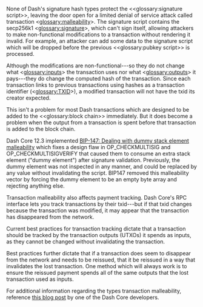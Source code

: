 None of Dash's signature hash types protect the <<glossary:signature script>>, leaving the door open for a limited denial of service attack called transaction <<glossary:malleability>>. The signature script contains the secp256k1 <<glossary:signature>>, which can't sign itself, allowing attackers to make non-functional modifications to a transaction without rendering it invalid. For example, an attacker can add some data to the signature script which will be dropped before the previous <<glossary:pubkey script>> is processed.

Although the modifications are non-functional---so they do not change what <<glossary:inputs>> the transaction uses nor what <<glossary:outputs>> it pays---they do change the computed hash of the transaction. Since each transaction links to previous transactions using hashes as a transaction identifier (<<glossary:TXID>>), a modified transaction will not have the txid its creator expected.

This isn't a problem for most Dash transactions which are designed to be added to the <<glossary:block chain>> immediately. But it does become a problem when the output from a transaction is spent before that transaction is added to the block chain.

Dash Core 12.3 implemented [BIP-147: Dealing with dummy stack element malleability](https://github.com/bitcoin/bips/blob/master/bip-0147.mediawiki) which fixes a design flaw in OP_CHECKMULTISIG and OP_CHECKMULTISIGVERIFY that caused them to consume an extra stack element ("dummy element") after signature validation. Previously, the dummy element was not inspected in any manner, and could be replaced by any value without invalidating the script. BIP147 removed this malleability vector by forcing the dummy element to be an empty byte array and rejecting anything else.

Transaction malleability also affects payment tracking.  Dash Core's RPC interface lets you track transactions by their txid---but if that txid changes because the transaction was modified, it may appear that the transaction has disappeared from the network.

Current best practices for transaction tracking dictate that a transaction should be tracked by the transaction outputs (UTXOs) it spends as inputs, as they cannot be changed without invalidating the transaction.

Best practices further dictate that if a transaction does seem to disappear from the network and needs to be reissued, that it be reissued in a way that invalidates the lost transaction. One method which will always work is to ensure the reissued payment spends all of the same outputs that the lost transaction used as inputs.

For additional information regarding the types transaction malleability, reference [this blog post](https://blog.dash.org/segwit-lighting-rbf-in-dash-9536868ca861) by one of the Dash Core developers.